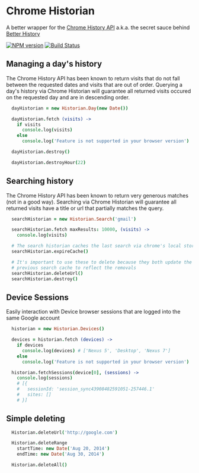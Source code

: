 Chrome Historian
======================

A better wrapper for the [Chrome History API](https://developer.chrome.com/extensions/history) a.k.a. the secret sauce behind [Better History](https://chrome.google.com/webstore/detail/better-history/obciceimmggglbmelaidpjlmodcebijb)

[![NPM version](https://badge.fury.io/js/chrome-historian.svg)](http://badge.fury.io/js/chrome-historian)
[![Build Status](https://travis-ci.org/roykolak/chrome-historian.svg?branch=master)](https://travis-ci.org/roykolak/chrome-historian)


Managing a day's history
---------------------

The Chrome History API has been known to return visits that do not fall between the requested dates and visits that are out of order. Querying a day's history via Chrome Historian will guarantee all returned visits occured on the requested day and are in descending order.

```coffee
  dayHistorian = new Historian.Day(new Date())

  dayHistorian.fetch (visits) ->
    if visits
      console.log(visits)
    else
      console.log('Feature is not supported in your browser version')

  dayHistorian.destroy()

  dayHistorian.destroyHour(22)
```

Searching history
---------------------

The Chrome History API has been known to return very generous matches (not in a good way). Searching via Chrome Historian will guarantee all returned visits have a title or url that partially matches the query.

```coffee
  searchHistorian = new Historian.Search('gmail')

  searchHistorian.fetch maxResults: 10000, (visits) ->
    console.log(visits)

  # The search historian caches the last search via chrome's local storage api
  searchHistorian.expireCache()

  # It's important to use these to delete because they both update the
  # previous search cache to reflect the removals
  searchHistorian.deleteUrl()
  searchHistorian.destroy()
```

Device Sessions
---------------------

Easily interaction with Device browser sessions that are logged into the same Google account
```coffee
  historian = new Historian.Devices()

  devices = historian.fetch (devices) ->
    if devices
      console.log(devices) # ['Nexus 5', 'Desktop', 'Nexus 7']
    else
      console.log('Feature is not supported in your browser version')

  historian.fetchSessions(device[0], (sessions) ->
    console.log(sessions)
    # [{
    #   sessionId: 'session_sync43908482591051-257446.1'
    #   sites: []
    # }]
```


Simple deleting
----------------------

```coffee
  Historian.deleteUrl('http://google.com')

  Historian.deleteRange
    startTime: new Date('Aug 20, 2014')
    endTime: new Date('Aug 30, 2014')

  Historian.deleteAll()
```
